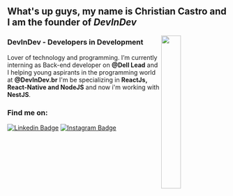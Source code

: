 



## What's up guys, my name is Christian Castro and I am the founder of _DevInDev_

<img width="30%" align="right" src="dev.gif">


### DevInDev - Developers in Development


Lover of technology and programming. 
I’m currently interning as Back-end developer on **@Dell Lead**  and I helping young aspirants in the programming world at **@DevInDev.br**
I'm be specializing in **ReactJs, 
React-Native and NodeJS** and now i'm working with **NestJS**.
 

<!--
**CCastro01/ccastro01** is a ✨ _special_ ✨ repository because its `README.md` (this file) appears on your GitHub profile.

Here are some ideas to get you started:

- 🔭 I’m currently working on ...
- 🌱 I’m currently learning ...
- 👯 I’m looking to collaborate on ...
- 🤔 I’m looking for help with ...
- 💬 Ask me about ...
- 📫 How to reach me: ...
- 😄 Pronouns: ...
- ⚡ Fun fact: ...
-->

### Find me on:

[![Linkedin Badge](https://img.shields.io/badge/-Linkedin-6633cc?style=for-the-badge&logo=Linkedin&logoColor=white&link=https://www.linkedin.com/in/christian-castro-664b03189/)](https://www.linkedin.com/in/christian-castro-664b03189/)
[![Instagram Badge](https://img.shields.io/badge/-Instagram-6633cc?style=for-the-badge&logo=Instagram&logoColor=white&link=https://www.instagram.com/chrisdc.dev/?hl=pt-br)](https://www.instagram.com/chrisdcdev/?hl=pt-br) 
